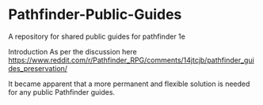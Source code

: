 # Pathfinder-Public-Guides
A repository for shared public guides for pathfinder 1e

Introduction
As per the discussion here https://www.reddit.com/r/Pathfinder_RPG/comments/14jtcjb/pathfinder_guides_preservation/

It became apparent that a more permanent and flexible solution is needed for any public Pathfinder guides.
